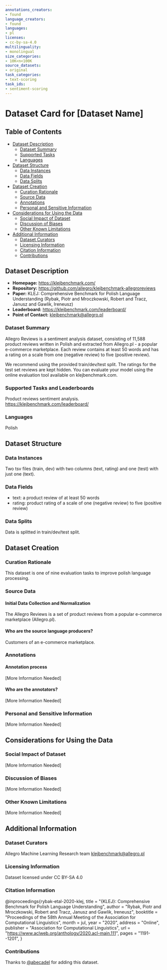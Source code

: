 ```yaml
---
annotations_creators:
- found
language_creators:
- found
languages:
- pl
licenses:
- cc-by-sa-4.0
multilinguality:
- monolingual
size_categories:
- 10K<n<100K
source_datasets:
- original
task_categories:
- text-scoring
task_ids:
- sentiment-scoring
---
```


# Dataset Card for [Dataset Name]

## Table of Contents
- [Dataset Description](#dataset-description)
  - [Dataset Summary](#dataset-summary)
  - [Supported Tasks](#supported-tasks-and-leaderboards)
  - [Languages](#languages)
- [Dataset Structure](#dataset-structure)
  - [Data Instances](#data-instances)
  - [Data Fields](#data-instances)
  - [Data Splits](#data-instances)
- [Dataset Creation](#dataset-creation)
  - [Curation Rationale](#curation-rationale)
  - [Source Data](#source-data)
  - [Annotations](#annotations)
  - [Personal and Sensitive Information](#personal-and-sensitive-information)
- [Considerations for Using the Data](#considerations-for-using-the-data)
  - [Social Impact of Dataset](#social-impact-of-dataset)
  - [Discussion of Biases](#discussion-of-biases)
  - [Other Known Limitations](#other-known-limitations)
- [Additional Information](#additional-information)
  - [Dataset Curators](#dataset-curators)
  - [Licensing Information](#licensing-information)
  - [Citation Information](#citation-information)
  - [Contributions](#contributions)

## Dataset Description

- **Homepage:**
https://klejbenchmark.com/
- **Repository:**
https://github.com/allegro/klejbenchmark-allegroreviews
- **Paper:**
KLEJ: Comprehensive Benchmark for Polish Language Understanding (Rybak, Piotr and Mroczkowski, Robert and Tracz, Janusz and Gawlik, Ireneusz)
- **Leaderboard:**
https://klejbenchmark.com/leaderboard/
- **Point of Contact:**
klejbenchmark@allegro.pl

### Dataset Summary

Allegro Reviews is a sentiment analysis dataset, consisting of 11,588 product reviews written in Polish and extracted from Allegro.pl - a popular e-commerce marketplace. Each review contains at least 50 words and has a rating on a scale from one (negative review) to five (positive review).

We recommend using the provided train/dev/test split. The ratings for the test set reviews are kept hidden. You can evaluate your model using the online evaluation tool available on klejbenchmark.com.

### Supported Tasks and Leaderboards

Product reviews sentiment analysis.
https://klejbenchmark.com/leaderboard/

### Languages

Polish

## Dataset Structure

### Data Instances

Two tsv files (train, dev) with two columns (text, rating) and one (test) with just one (text). 

### Data Fields

- text: a product review of at least 50 words
- rating: product rating of a scale of one (negative review) to five (positive review)

### Data Splits

Data is splitted in train/dev/test split.

## Dataset Creation

### Curation Rationale

This dataset is one of nine evaluation tasks to improve polish language processing.

### Source Data

#### Initial Data Collection and Normalization

The Allegro Reviews is a set of product reviews from a popular e-commerce marketplace (Allegro.pl).

#### Who are the source language producers?

Customers of an e-commerce marketplace.

### Annotations

#### Annotation process

[More Information Needed]

#### Who are the annotators?

[More Information Needed]

### Personal and Sensitive Information

[More Information Needed]

## Considerations for Using the Data

### Social Impact of Dataset

[More Information Needed]

### Discussion of Biases

[More Information Needed]

### Other Known Limitations

[More Information Needed]

## Additional Information

### Dataset Curators

Allegro Machine Learning Research team klejbenchmark@allegro.pl

### Licensing Information

Dataset licensed under CC BY-SA 4.0

### Citation Information

@inproceedings{rybak-etal-2020-klej,
    title = "{KLEJ}: Comprehensive Benchmark for Polish Language Understanding",
    author = "Rybak, Piotr and Mroczkowski, Robert and Tracz, Janusz and Gawlik, Ireneusz",
    booktitle = "Proceedings of the 58th Annual Meeting of the Association for Computational Linguistics",
    month = jul,
    year = "2020",
    address = "Online",
    publisher = "Association for Computational Linguistics",
    url = "https://www.aclweb.org/anthology/2020.acl-main.111",
    pages = "1191--1201",
}

### Contributions

Thanks to [@abecadel](https://github.com/abecadel) for adding this dataset.